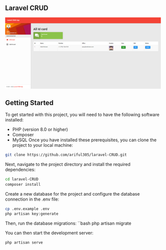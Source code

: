## Laravel CRUD
![App Screenshot](public/images/dashboard.png)

## Getting Started
To get started with this project, you will need to have the following software installed:

- PHP (version 8.0 or higher)
- Composer
- MySQL
Once you have installed these prerequisites, you can clone the project to your local machine:
```bash
git clone https://github.com/ariful305/laravel-CRUD.git
```
Next, navigate to the project directory and install the required dependencies:
```bash
cd laravel-CRUD
composer install
```
Create a new database for the project and configure the database connection in the .env file:
```bash
cp .env.example .env
php artisan key:generate
```
Then, run the database migrations:
``bash
php artisan migrate

You can then start the development server:
```bash
php artisan serve
```

